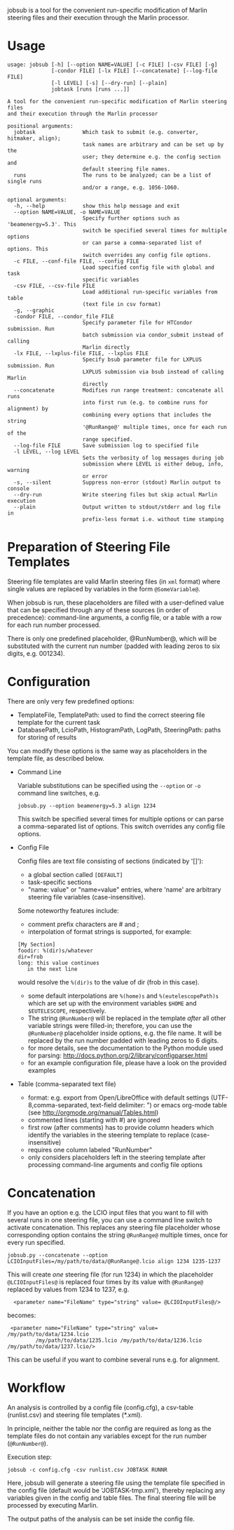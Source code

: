 jobsub is a tool for the convenient run-specific modification of
Marlin steering files and their execution through the Marlin processor.

Usage
===============================================================================
```
usage: jobsub [-h] [--option NAME=VALUE] [-c FILE] [-csv FILE] [-g]
              [-condor FILE] [-lx FILE] [--concatenate] [--log-file FILE]
              [-l LEVEL] [-s] [--dry-run] [--plain]
              jobtask [runs [runs ...]]

A tool for the convenient run-specific modification of Marlin steering files
and their execution through the Marlin processor

positional arguments:
  jobtask               Which task to submit (e.g. converter, hitmaker, align);
                        task names are arbitrary and can be set up by the
                        user; they determine e.g. the config section and
                        default steering file names.
  runs                  The runs to be analyzed; can be a list of single runs
                        and/or a range, e.g. 1056-1060.

optional arguments:
  -h, --help            show this help message and exit
  --option NAME=VALUE, -o NAME=VALUE
                        Specify further options such as 'beamenergy=5.3'. This
                        switch be specified several times for multiple options
                        or can parse a comma-separated list of options. This
                        switch overrides any config file options.
  -c FILE, --conf-file FILE, --config FILE
                        Load specified config file with global and task
                        specific variables
  -csv FILE, --csv-file FILE
                        Load additional run-specific variables from table
                        (text file in csv format)
  -g, --graphic
  -condor FILE, --condor_file FILE
                        Specify parameter file for HTCondor submission. Run
                        batch submission via condor_submit instead of calling
                        Marlin directly
  -lx FILE, --lxplus-file FILE, --lxplus FILE
                        Specify bsub parameter file for LXPLUS submission. Run
                        LXPLUS submission via bsub instead of calling Marlin
                        directly
  --concatenate         Modifies run range treatment: concatenate all runs
                        into first run (e.g. to combine runs for alignment) by
                        combining every options that includes the string
                        '@RunRange@' multiple times, once for each run of the
                        range specified.
  --log-file FILE       Save submission log to specified file
  -l LEVEL, --log LEVEL
                        Sets the verbosity of log messages during job
                        submission where LEVEL is either debug, info, warning
                        or error
  -s, --silent          Suppress non-error (stdout) Marlin output to console
  --dry-run             Write steering files but skip actual Marlin execution
  --plain               Output written to stdout/stderr and log file in
                        prefix-less format i.e. without time stamping
```

Preparation of Steering File Templates
===============================================================================
  Steering file templates are valid Marlin steering files (in ```xml```
  format) where single values are replaced by variables in the form
  ```@SomeVariable@```.

  When jobsub is run, these placeholders are filled with a
  user-defined value that can be specified through any of these
  sources (in order of precedence): command-line arguments, a config
  file, or a table with a row for each run number processed.
  
  There is only one predefined placeholder, @RunNumber@, which will be
  substituted with the current run number (padded with leading zeros
  to six digits, e.g. 001234).

Configuration
===============================================================================
  There are only very few predefined options: 
  * TemplateFile, TemplatePath: used to find the correct steering file template for the current task
  * DatabasePath, LcioPath, HistogramPath, LogPath, SteeringPath: paths for storing of results
  
  You can modify these options is the same way as placeholders in the template file, as described below.
  
  * Command Line
  
    Variable substitutions can be specified using the ```--option``` or ```-o``` command line switches, e.g.
    ```
    jobsub.py --option beamenergy=5.3 align 1234
    ```
    This switch be specified several times for multiple options or can
    parse a comma-separated list of options. This switch overrides any
    config file options.
   
   * Config File
   
     Config files are text file consisting of sections (indicated by '[]'):
      * a global section called ```[DEFAULT]```
      * task-specific sections
      * "name: value" or "name=value" entries, where 'name' are
      arbitrary steering file variables (case-insensitive).

     Some noteworthy features include:
      * comment prefix characters are # and ;
      * interpolation of format strings is supported, for example:
      ```
      [My Section]
      foodir: %(dir)s/whatever
      dir=frob
      long: this value continues
         in the next line
      ```
      would resolve the ```%(dir)s``` to the value of dir (frob in this case).
      * some default interpolations are ```%(home)s``` and ```%(eutelescopePath)s```
        which are set up with the environment variables ```$HOME``` and
        ```$EUTELESCOPE```, respectively.
      * The string ```@RunNumber@``` will be replaced in the template *after*
        all other variable strings were filled-in; therefore, you can use
        the ```@RunNumber@``` placeholder inside options, e.g. the file name.
        It will be replaced by the run number padded with leading zeros to 6 digits.
      * for more details, see the documentation to the Python module used
        for parsing: http://docs.python.org/2/library/configparser.html
      * for an example configuration file, please have a look on the provided examples
 
  * Table (comma-separated text file)
  
    * format: e.g. export from Open/LibreOffice with default settings (UTF-8,comma-separated, text-field delimiter: ") or emacs org-mode table (see http://orgmode.org/manual/Tables.html)
    * commented lines (starting with #) are ignored
    * first row (after comments) has to provide column headers which identify the variables in the steering template to replace (case-insensitive)
    * requires one column labeled "RunNumber"
    * only considers placeholders left in the steering template after processing command-line arguments and config file options
    
Concatenation
===============================================================================
If you have an option e.g. the LCIO input files that you want to
   fill with several runs in one steering file, you can use a command
   line switch to activate concatenation. This replaces any steering
   file placeholder whose corresponding option contains the string
   ```@RunRange@``` multiple times, once for every run specified.
   ```
   jobsub.py --concatenate --option LCIOInputFiles=/my/path/to/data/@RunRange@.lcio align 1234 1235-1237
   ```
   This will create *one* steering file (for run 1234) in which the placeholder
   ```@LCIOInputFiles@``` is replaced four times by its value with
   ```@RunRange@``` replaced by values from 1234 to 1237, e.g.
  ```
    <parameter name="FileName" type="string" value= @LCIOInputFiles@/>
   ```
   becomes:
   ```
    <parameter name="FileName" type="string" value= /my/path/to/data/1234.lcio 
            /my/path/to/data/1235.lcio /my/path/to/data/1236.lcio /my/path/to/data/1237.lcio/>
   ```
   This can be useful if you want to combine several runs e.g. for alignment.


Workflow
===============================================================================
  An analysis is controlled by a config file (config.cfg), a csv-table 
  (runlist.csv) and steering file templates (*.xml).

  In principle, neither the table nor the config are required as long
  as the template files do not contain any variables except for the
  run number (```@RunNumber@```).
  
  Execution step:
  ```
  jobsub -c config.cfg -csv runlist.csv JOBTASK RUNNR
  ```
  Here, jobsub will generate a steering file using the template file
  specified in the config file (default would be 'JOBTASK-tmp.xml'),
  thereby replacing any variables given in the config and table files.
  The final steering file will be processed by executing Marlin.
  
  The output paths of the analysis can be set inside the config file.
